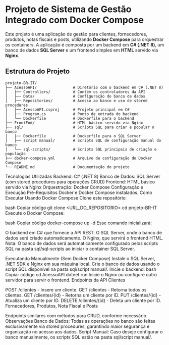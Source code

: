 # Projeto de Sistema de Gestão Integrado com Docker Compose

Este projeto é uma aplicação de gestão para clientes, fornecedores, produtos, notas fiscais e posts, utilizando **Docker Compose** para orquestrar os containers. A aplicação é composta por um backend em **C# (.NET 8)**, um banco de dados **SQL Server** e um frontend simples em **HTML** servido via **Nginx**.

## Estrutura do Projeto

```plaintext
projeto-BR-IT/
├── AcessoAPI/                # Diretório com o backend em C# (.NET 8)
│   ├── Controllers/          # Contém os controladores da API
│   ├── Data/                 # Configuração do banco de dados
│   ├── Repositories/         # Acesso ao banco e uso de stored procedures
│   ├── AcessoAPI.csproj      # Projeto principal em C#
│   ├── Program.cs            # Ponto de entrada do backend
│   └── Dockerfile            # Dockerfile para o backend
├── FrontEnd/                 # HTML básico servido via Nginx
├── sql/                      # Scripts SQL para criar e popular o banco
│   ├── Dockerfile            # Dockerfile para o SQL Server
│   ├── script manual/        # Scripts SQL de configuração manual do banco
│   └── sql-scripts/          # Scripts SQL principais de criação e população
├── docker-compose.yml        # Arquivo de configuração do Docker Compose
└── README.md                 # Documentação do projeto
```

Tecnologias Utilizadas
Backend: C# (.NET 8)
Banco de Dados: SQL Server (com stored procedures para operações CRUD)
Frontend: HTML básico servido via Nginx
Orquestração: Docker Compose
Configuração e Execução
Pré-Requisitos
Docker e Docker Compose instalados.
Como Executar
Usando Docker Compose
Clone este repositório:

bash
Copiar código
git clone <URL_DO_REPOSITORIO>
cd projeto-BR-IT
Execute o Docker Compose:

bash
Copiar código
docker-compose up -d
Esse comando inicializará:

O backend em C# que fornece a API REST.
O SQL Server, onde o banco de dados será criado automaticamente.
O Nginx, que servirá o frontend HTML.
Nota: O banco de dados será automaticamente configurado pelos scripts SQL na pasta sql/sql-scripts ao iniciar o container SQL Server.

Executando Manualmente (Sem Docker Compose)
Instale o SQL Server, .NET SDK e Nginx em sua máquina local.
Crie o banco de dados usando o script SQL disponível na pasta sql/script manual/.
Inicie o backend:
bash
Copiar código
cd AcessoAPI
dotnet run
Inicie o Nginx ou configure outro servidor para servir o frontend.
Endpoints da API
Clientes

POST /clientes - Insere um cliente.
GET /clientes - Retorna todos os clientes.
GET /clientes/{id} - Retorna um cliente por ID.
PUT /clientes/{id} - Atualiza um cliente por ID.
DELETE /clientes/{id} - Deleta um cliente por ID.
Fornecedores, Produtos, Nota Fiscal e Posts

Endpoints similares com métodos para CRUD, conforme necessário.
Observações
Banco de Dados: Todas as operações no banco são feitas exclusivamente via stored procedures, garantindo maior segurança e organização no acesso aos dados.
Script Manual: Caso deseje configurar o banco manualmente, os scripts SQL estão na pasta sql/script manual/.